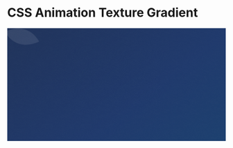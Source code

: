 # CSS Animation Texture Gradient

<img src="css-animation-gradient-texture/preview.png" alt="Animation Gradient Texture" />